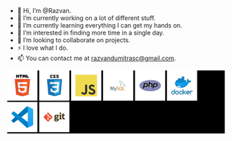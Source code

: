 - 👋 Hi, I’m @Razvan.
- 🔭 I’m currently working on a lot of different stuff.
- 🌱 I’m currently learning everything I can get my hands on.
- 👀 I’m interested in finding more time in a single day.
- 🤔 I’m looking to collaborate on projects.
- ⚡ I love what I do.
- 📫 You can contact me at razvandumitrasc@gmail.com.
<!---
dumitraz/dumitraz is a ✨ special ✨ repository because its `README.md` (this file) appears on your GitHub profile.
You can click the Preview link to take a look at your changes.
--->
<style>
.div {background: #000;}
.img {padding: 10px; height: 50px; background: #fff}
</style>

<div class="div">
  <img src="https://raw.githubusercontent.com/github/explore/80688e429a7d4ef2fca1e82350fe8e3517d3494d/topics/html/html.png" class="img"></img>
  <img src="https://raw.githubusercontent.com/github/explore/80688e429a7d4ef2fca1e82350fe8e3517d3494d/topics/css/css.png" class="img"></img>
  <img src="https://raw.githubusercontent.com/github/explore/80688e429a7d4ef2fca1e82350fe8e3517d3494d/topics/javascript/javascript.png" class="img"></img>
  <img src="https://raw.githubusercontent.com/github/explore/80688e429a7d4ef2fca1e82350fe8e3517d3494d/topics/mysql/mysql.png" class="img"></img>
  <img src="https://raw.githubusercontent.com/github/explore/80688e429a7d4ef2fca1e82350fe8e3517d3494d/topics/php/php.png" class="img"></img>
  <img src="https://raw.githubusercontent.com/github/explore/80688e429a7d4ef2fca1e82350fe8e3517d3494d/topics/docker/docker.png" class="img"></img>
  <img src="https://raw.githubusercontent.com/github/explore/80688e429a7d4ef2fca1e82350fe8e3517d3494d/topics/visual-studio-code/visual-studio-code.png" class="img"></img>
  <img src="https://raw.githubusercontent.com/github/explore/80688e429a7d4ef2fca1e82350fe8e3517d3494d/topics/git/git.png" class="img"></img>
</div>
